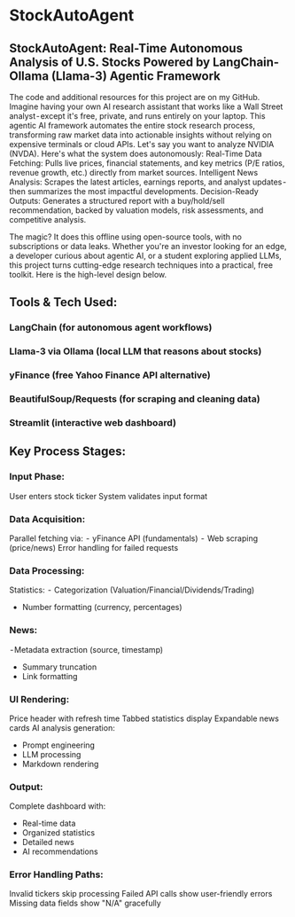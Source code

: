 # StockAutoAgent
## StockAutoAgent: Real-Time Autonomous Analysis of U.S. Stocks Powered by LangChain-Ollama (Llama-3) Agentic Framework
The code and additional resources for this project are on my GitHub.
Imagine having your own AI research assistant that works like a Wall Street analyst - except it's free, private, and runs entirely on your laptop. This agentic AI framework automates the entire stock research process, transforming raw market data into actionable insights without relying on expensive terminals or cloud APIs. Let's say you want to analyze NVIDIA (NVDA). Here's what the system does autonomously:
Real-Time Data Fetching: Pulls live prices, financial statements, and key metrics (P/E ratios, revenue growth, etc.) directly from market sources.
Intelligent News Analysis: Scrapes the latest articles, earnings reports, and analyst updates - then summarizes the most impactful developments.
Decision-Ready Outputs: Generates a structured report with a buy/hold/sell recommendation, backed by valuation models, risk assessments, and competitive analysis.

The magic? It does this offline using open-source tools, with no subscriptions or data leaks. Whether you're an investor looking for an edge, a developer curious about agentic AI, or a student exploring applied LLMs, this project turns cutting-edge research techniques into a practical, free toolkit.
Here is the high-level design below.
## Tools & Tech Used:
### LangChain (for autonomous agent workflows)
### Llama-3 via Ollama (local LLM that reasons about stocks)
### yFinance (free Yahoo Finance API alternative)
### BeautifulSoup/Requests (for scraping and cleaning data)
### Streamlit (interactive web dashboard)

## Key Process Stages:
### Input Phase:
User enters stock ticker
System validates input format

### Data Acquisition:
Parallel fetching via:
 -  yFinance API (fundamentals)
 -  Web scraping (price/news)
Error handling for failed requests

### Data Processing:
Statistics:
 -  Categorization (Valuation/Financial/Dividends/Trading) 
- Number formatting (currency, percentages)
### News:
 - Metadata extraction (source, timestamp) 
- Summary truncation 
- Link formatting

### UI Rendering:
Price header with refresh time
Tabbed statistics display
Expandable news cards
AI analysis generation: 
- Prompt engineering 
- LLM processing 
- Markdown rendering

### Output:
Complete dashboard with:
- Real-time data
- Organized statistics
- Detailed news
- AI recommendations

### Error Handling Paths:
Invalid tickers skip processing
Failed API calls show user-friendly errors
Missing data fields show "N/A" gracefully
